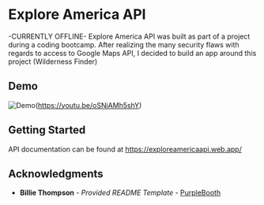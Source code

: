 # Explore America API

-CURRENTLY OFFLINE-
Explore America API was built as part of a project during a coding bootcamp. After realizing the many security flaws with regards to access 
to Google Maps API, I decided to build an app around this project (Wilderness Finder)

## Demo

![Demo](explore.gif)(https://youtu.be/oSNjAMh5shY)

## Getting Started

API documentation can be found at https://exploreamericaapi.web.app/

  
## Acknowledgments

  - **Billie Thompson** - *Provided README Template* -
    [PurpleBooth](https://github.com/PurpleBooth)

